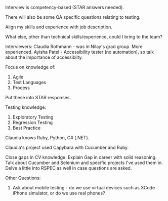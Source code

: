 Interview is competency-based (STAR answers needed).

There will also be some QA specific questions relating to testing.

Align my skills and experience with job description.

What else, other than technical skills/experience, could I bring to the team?

Interviewers:
Claudia Rothmann - was in Nilay's grad group. More experienced.
Ayisha Patel - Accessibility tester (no automation), so talk about the importance of accessiblity.

Focus on knowledge of:
1. Agile
2. Test Languages
3. Process

Put these into STAR responses.

Testing knowledge:
1. Exploratory Testing
2. Regression Testing
3. Best Practice

Claudia knows Ruby, Python, C# (.NET).

Claudia's project used Capybara with Cucumber and Ruby.

Close gaps in CV knowledge. Explain Gap in career with solid reasoning. Talk about Cucumber and Selenium and specific projects I've used them in. Delve a little into RSPEC as well in case questions are asked.

Other Questions:
1. Ask about mobile testing - do we use virtual devices such as XCode iPhone simulator, or do we use real phones?